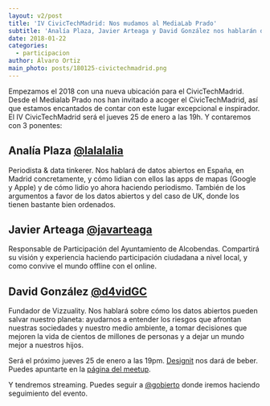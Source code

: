 ```yaml
---
layout: v2/post
title: 'IV CivicTechMadrid: Nos mudamos al MediaLab Prado'
subtitle: 'Analía Plaza, Javier Arteaga y David González nos hablarán de diseño, datos, ciudades, el mundo...  '
date: 2018-01-22
categories:
  - participacion
author: Álvaro Ortiz
main_photo: posts/180125-civictechmadrid.png
---
```


Empezamos el 2018 con una nueva ubicación para el CivicTechMadrid. Desde el Medialab Prado nos han invitado a acoger el CivicTechMadrid, así que estamos encantados de contar con este lugar excepcional e inspirador. El IV CivicTechMadrid será el jueves 25 de enero a las 19h. Y contaremos con 3 ponentes:

## Analía Plaza [@lalalalia](https://twitter.com/lalalalia)

Periodista & data tinkerer. Nos hablará de datos abiertos en España, en Madrid concretamente, y cómo lidian con ellos las apps de mapas (Google y Apple) y de cómo lidio yo ahora haciendo periodismo. También de los argumentos a favor de los datos abiertos y del caso de UK, donde los tienen bastante bien ordenados.


## Javier Arteaga [@javarteaga](https://twitter.com/javarteaga)

Responsable de Participación del Ayuntamiento de Alcobendas. Compartirá su visión y experiencia haciendo participación ciudadana a nivel local, y como convive el mundo offline con el online.


## David González [@d4vidGC](https://twitter.com/d4vidGC)

Fundador de Vizzuality. Nos hablará sobre cómo los datos abiertos pueden salvar nuestro planeta: ayudarnos a entender los riesgos que afrontan nuestras sociedades y nuestro medio ambiente, a tomar decisiones que mejoren la vida de cientos de millones de personas y a dejar un mundo mejor a nuestros hijos.

<div class="separator blue short"></div>

Será el próximo jueves 25 de enero a las 19pm. [Designit](https://twitter.com/Designit_ES) nos dará de beber. Puedes apuntarte en la [página del meetup](https://www.meetup.com/es-ES/preview/Civic-Tech-Madrid).

Y tendremos streaming. Puedes seguir a [@gobierto](https://twitter.com/gobierto) donde iremos haciendo seguimiento del evento.

